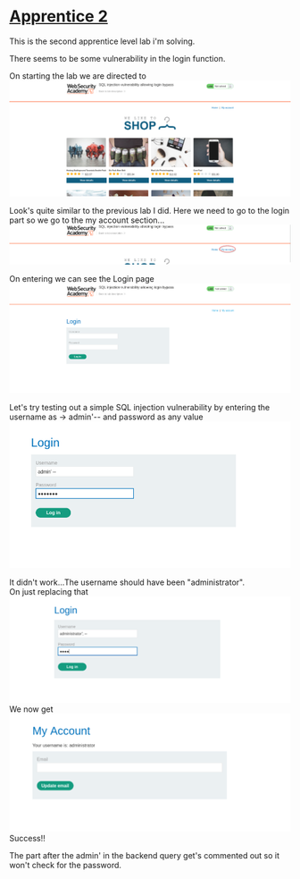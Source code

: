 # <u>  Apprentice 2 </u>


This is the second apprentice level lab i'm solving. 


There seems to be some  vulnerability in the login function.


On starting the lab we are directed to
![alt text](<images/SQL injection vulnerability allowing login bypass_1.png>)

Look's quite similar to the previous lab I did. Here we need to go to the login part so we go to the my account section...
![alt text](<images/SQL injection vulnerability allowing login bypass_3.png>)

On entering we can see the Login page
![alt text](<images/SQL injection vulnerability allowing login bypass_2.png>)

Let's try testing out a simple SQL injection vulnerability by entering the username as -> admin'-- and password as any value
![alt text](<images/SQL injection vulnerability allowing login bypass_4.png>)

It didn't work...The username should have been "administrator". <br>
On just replacing that
![alt text](<images/SQL injection vulnerability allowing login bypass_5.png>)
We now get
![alt text](<images/SQL injection vulnerability allowing login bypass_6.png>)
Success!!

The part after the admin' in the backend query get's commented out so it won't check for the password.


